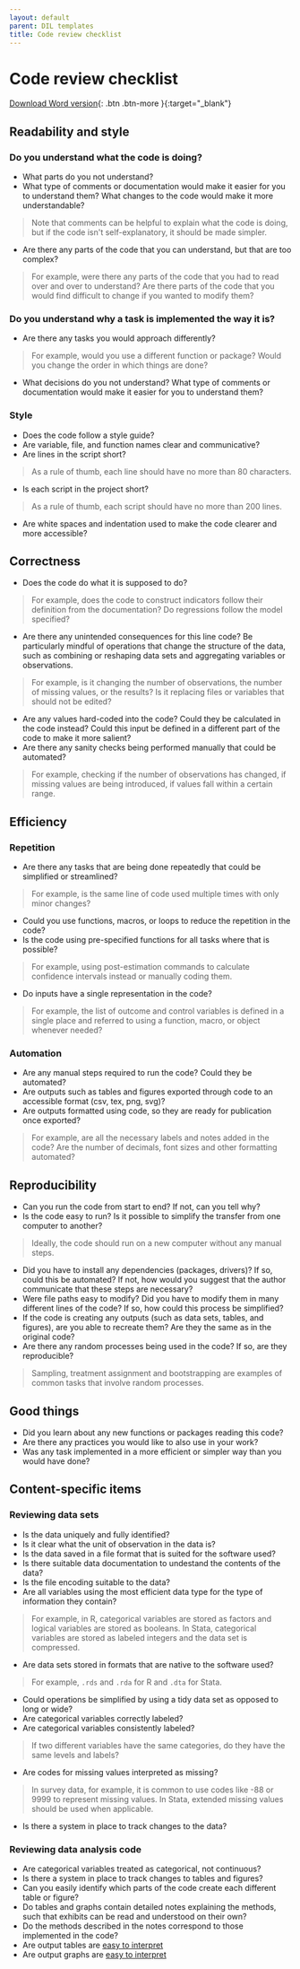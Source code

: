 ```yaml
---
layout: default
parent: DIL templates
title: Code review checklist
---
```


# Code review checklist

[Download Word version](https://github.com/DevInnovationLab/guides/raw/gh-pages/templates/code-review.docx){: .btn .btn-more }{:target="_blank"}

## Readability and style

### Do you understand what the code is doing?
- What parts do you not understand? 
- What type of comments or documentation would make it easier for you to understand them? What changes to the code would make it more understandable?
> Note that comments can be helpful to explain what the code is doing, but if the code isn't self-explanatory, it should be made simpler.
- Are there any parts of the code that you can understand, but that are too complex? 
> For example, were there any parts of the code that you had to read over and over to understand? Are there parts of the code that you would find difficult to change if you wanted to modify them?

### Do you understand why a task is implemented the way it is?
- Are there any tasks you would approach differently? 
> For example, would you use a different function or package? Would you change the order in which things are done? 
- What decisions do you not understand? What type of comments or documentation would make it easier for you to understand them?

### Style
- Does the code follow a style guide?
- Are variable, file, and function names clear and communicative?
- Are lines in the script short?
> As a rule of thumb, each line should have no more than 80 characters.
- Is each script in the project short?
> As a rule of thumb, each script should have no more than 200 lines.
- Are white spaces and indentation used to make the code clearer and more accessible?

## Correctness 
- Does the code do what it is supposed to do? 
 > For example, does the code to construct indicators follow their definition from the documentation? Do regressions follow the model specified?
- Are there any unintended consequences for this line code? Be particularly mindful of operations that change the structure of the data, such as combining or reshaping data sets and aggregating variables or observations.
 > For example, is it changing the number of observations, the number of missing values, or the results? Is it replacing files or variables that should not be edited?
- Are any values hard-coded into the code? Could they be calculated in the code instead? Could this input be defined in a different part of the code to make it more salient?
- Are there any sanity checks being performed manually that could be automated? 
 > For example, checking if the number of observations has changed, if missing values are being introduced, if values fall within a certain range.

## Efficiency

### Repetition
- Are there any tasks that are being done repeatedly that could be simplified or streamlined?
> For example, is the same line of code used multiple times with only minor changes?
- Could you use functions, macros, or loops to reduce the repetition in the code? 
- Is the code using pre-specified functions for all tasks where that is possible?
> For example, using post-estimation commands to calculate confidence intervals instead or manually coding them.
- Do inputs have a single representation in the code?
> For example, the list of outcome and control variables is defined in a single place and referred to using a function, macro, or object whenever needed?

### Automation
- Are any manual steps required to run the code? Could they be automated?
- Are outputs such as tables and figures exported through code to an accessible format (csv, tex, png, svg)?
- Are outputs formatted using code, so they are ready for publication once exported?
> For example, are all the necessary labels and notes added in the code? Are the number of decimals, font sizes and other formatting automated? 

## Reproducibility
- Can you run the code from start to end? If not, can you tell why?
- Is the code easy to run? Is it possible to simplify the transfer from one computer to another?
> Ideally, the code should run on a new computer without any manual steps.
- Did you have to install any dependencies (packages, drivers)? If so, could this be automated? If not, how would you suggest that the author communicate that these steps are necessary?
- Were file paths easy to modify? Did you have to modify them in many different lines of the code? If so, how could this process be simplified?
- If the code is creating any outputs (such as data sets, tables, and figures), are you able to recreate them? Are they the same as in the original code?
- Are there any random processes being used in the code? If so, are they reproducible?
> Sampling, treatment assignment and bootstrapping are examples of common tasks that involve random processes. 

## Good things
- Did you learn about any new functions or packages reading this code?
- Are there any practices you would like to also use in your work?
- Was any task implemented in a more efficient or simpler way than you would have done?

## Content-specific items

### Reviewing data sets
- Is the data uniquely and fully identified?
- Is it clear what the unit of observation in the data is?
- Is the data saved in a file format that is suited for the software used?
- Is there suitable data documentation to undestand the contents of the data?
- Is the file encoding suitable to the data?
- Are all variables using the most efficient data type for the type of information they contain?
> For example, in R, categorical variables are stored as factors and logical variables are stored as booleans. In Stata, categorical variables are stored as labeled integers and the data set is compressed.
- Are data sets stored in formats that are native to the software used?
> For example, `.rds` and `.rda` for R and `.dta` for Stata.
- Could operations be simplified by using a tidy data set as opposed to long or wide?
- Are categorical variables correctly labeled?
- Are categorical variables consistently labeled?
> If two different variables have the same categories, do they have the same levels and labels?
- Are codes for missing values interpreted as missing?
> In survey data, for example, it is common to use codes like -88 or 9999 to represent missing values. In Stata, extended missing values should be used when applicable.
- Is there a system in place to track changes to the data?

### Reviewing data analysis code
- Are categorical variables treated as categorical, not continuous?
- Is there a system in place to track changes to tables and figures?
- Can you easily identify which parts of the code create each different table or figure?
- Do tables and graphs contain detailed notes explaining the methods, such that exhibits can be read and understood on their own?
- Do the methods described in the notes correspond to those implemented in the code?
- Are output tables are [easy to interpret](https://dimewiki.worldbank.org/Checklist:_Submit_Table)
- Are output graphs are [easy to interpret](https://dimewiki.worldbank.org/Checklist:_Reviewing_Graphs)
